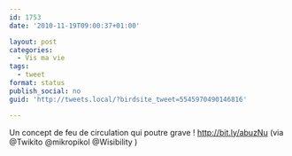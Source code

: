 ```yaml
---
id: 1753
date: '2010-11-19T09:00:37+01:00'

layout: post
categories:
  - Vis ma vie
tags:
  - tweet
format: status
publish_social: no
guid: 'http://tweets.local/?birdsite_tweet=5545970490146816'

---
```


Un concept de feu de circulation qui poutre grave ! http://bit.ly/abuzNu (via @Twikito @mikropikol @Wisibility )